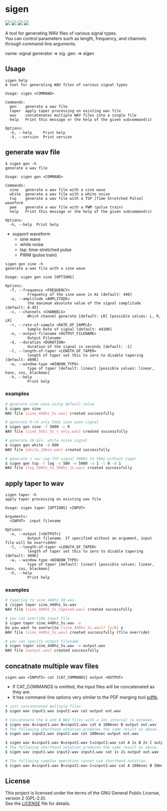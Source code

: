 # sigen

![](https://img.shields.io/github/repo-size/kyoush/sigen)
![](https://img.shields.io/github/languages/code-size/kyoush/sigen)
![](https://img.shields.io/github/v/release/kyoush/sigen)
![](https://img.shields.io/github/license/kyoush/sigen)

A tool for generating WAV files of various signal types. \
You can control parameters such as length, frequency, and channels through command-line arguments.

name: signal generator => sig. gen. => sigen

## Usage

```
sigen help
A tool for generating WAV files of various signal types

Usage: sigen <COMMAND>

Commands:
  gen    generate a wav file
  taper  apply taper processing on existing wav file
  wav    concatenates multiple WAV files into a single file
  help   Print this message or the help of the given subcommand(s)

Options:
  -h, --help     Print help
  -V, --version  Print version
```

## generate wav file

```
$ sigen gen -h
generate a wav file

Usage: sigen gen <COMMAND>

Commands:
  sine   generate a wav file with a sine wave
  white  generate a wav file with a white noise
  tsp    generate a wav file with a TSP [Time Stretched Pulse] waveform
  pwm    generate a wav file with a PWM (pulse train)
  help   Print this message or the help of the given subcommand(s)

Options:
  -h, --help  Print help
```

- support waveform
  - sine wave
  - white noise
  - tsp: time-stretched pulse
  - PWM (pulse train)

```
sigen gen sine -h
generate a wav file with a sine wave

Usage: sigen gen sine [OPTIONS]

Options:
  -f, --frequency <FREQUENCY>
          Frequency of the sine wave in Hz [default: 440]
  -a, --amplitude <AMPLITUDE>
          the maximum absolute value of the signal samplitude [default: 0.45]
  -c, --channels <CHANNELS>
          Which channel generate [default: LR] [possible values: L, R, LR]
  -r, --rate-of-sample <RATE_OF_SAMPLE>
          Sample Rate of signal [default: 44100]
  -o, --output-filename <OUTPUT_FILENAME>
          Output Filename
  -d, --duration <DURATION>
          duration of the signal in seconds [default: -1]
  -l, --length-of-taper <LENGTH_OF_TAPER>
          length of taper set this to zero to disable tapering [default: 4096]
  -w, --window-type <WINDOW_TYPE>
          type of taper [default: linear] [possible values: linear, hann, cos, blackman]
  -h, --help
          Print help
```

### examples

```bash
# generate sine wave using default value
$ sigen gen sine
WAV file [sine_440hz_5s.wav] created successfully
```

```bash
# generate R-ch only 5kHz sine wave signal
$ sigen gen sine -f 5000 -c R
WAV file [sine_5khz_5s_r_only.wav] created successfully
```

```bash
# generate 10 min. white noise signal
$ sigen gen white -d 600
WAV file [white_10min.wav] created successfully
```

```bash
# generate 1 sec Log-TSP signal 500Hz to 5kHz without taper
$ sigen gen tsp -t log -s 500 -e 5000 -a 1 -l 0 -d 1
WAV file [tsp_500hz_to_500hz_1s.wav] created successfully
```

## apply taper to wav

```
sigen taper -h
apply taper processing on existing wav file

Usage: sigen taper [OPTIONS] <INPUT>

Arguments:
  <INPUT>  input filename

Options:
  -o, --output [<OUTPUT>]
          Output filename. If specified without an argument, input file will be overridden
  -l, --length-of-taper <LENGTH_OF_TAPER>
          length of taper set this to zero to disable tapering [default: 4096]
  -w, --window-type <WINDOW_TYPE>
          type of taper [default: linear] [possible values: linear, hann, cos, blackman]
  -h, --help
          Print help
```

### examples

```bash
# tapering to sine_440hz_30.wav
$ /sigen taper sine_440hz_5s.wav
WAV file [sine_440hz_5s_tapered.wav] created successfully
```

```bash
# you can override input file
$ sigen taper sine_440hz_5s.wav -o
Do you want to overwrite [sine_440hz_5s.wav]? [y/N] y
WAV file [sine_440hz_5s.wav] created successfully (file override)
```

```bash
# you can specify output filename
$ sigen taper sine_440hz_5s.wav -o output.wav
WAV file [output.wav] created successfully
```

## concatnate multiple wav files

```
sigen wav <INPUTS> cat [CAT_COMMANDS] output <OUTPUT>
```

- If CAT_COMMANDS is omitted, the input files will be concatenated as they are.
- It has command-line options very similar to the PDF merging tool [pdftk](https://www.pdflabs.com/docs/pdftk-man-page/).

```bash
# just concatenated multiple files
$ sigen wav input1.wav input2.wav cat output out.wav
```

```bash
# Concatenate the A and B WAV files with a 1ms interval in between.
$ sigen wav A=input1.wav B=input2.wav cat A 100msec B output out.wav
# The following shorthand notation produces the same result as above.
$ sigen wav input1.wav input2.wav cat 100msec output out.wav
```

```bash
$ sigen wav A=input1.wav B=input2.wav C=input3.wav cat A 1s B 2s C output out.wav
# The following shorthand notation produces the same result as above.
$ sigen wav input1.wav input2.wav input3.wav cat 1s 2s output out.wav
```

```bash
# The following complex operation cannot use shorthand notation.
$ sigen wav A=input1.wav B=input2.wav C=input3.wav cat A 100msec B 50msec A 100msec B 1s C output out.wav
```

## License
This project is licensed under the terms of the GNU General Public License, version 2 (GPL-2.0).  
See the [LICENSE](./LICENSE) file for details.
